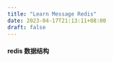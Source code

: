 ```yaml
---
title: "Learn Message Redis"
date: 2023-04-17T21:13:11+08:00
draft: false
---
```


#### redis 数据结构

